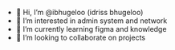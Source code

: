 - 👋 Hi, I’m @ibhugeloo (idriss bhugeloo)
- 👀 I’m interested in admin system and network
- 🌱 I’m currently learning figma and knowledge
- 💞️ I’m looking to collaborate on projects 


<!---
ibhugeloo/ibhugeloo is a ✨ special ✨ repository because its `README.md` (this file) appears on your GitHub profile.
You can click the Preview link to take a look at your changes.
--->
